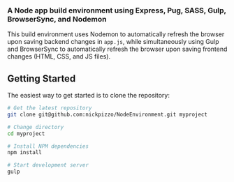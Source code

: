 ### A Node app build environment using Express, Pug, SASS, Gulp, BrowserSync, and Nodemon

This build environment uses Nodemon to automatically refresh the browser upon saving backend changes in `app.js`, while simultaneously using Gulp and BrowserSync to automatically refresh the browser upon saving frontend changes (HTML, CSS, and JS files).

Getting Started
---

The easiest way to get started is to clone the repository:


```bash
# Get the latest repository
git clone git@github.com:nickpizzo/NodeEnvironment.git myproject

# Change directory
cd myproject

# Install NPM dependencies
npm install

# Start development server
gulp
```
